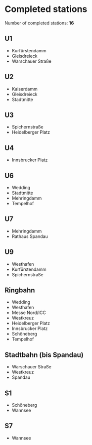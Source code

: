 # Completed stations

Number of completed stations: **16**

## U1

- Kurfürstendamm
- Gleisdreieck
- Warschauer Straße

## U2

- Kaiserdamm
- Gleisdreieck
- Stadtmitte

## U3

- Spichernstraße
- Heidelberger Platz

## U4

- Innsbrucker Platz

## U6

- Wedding
- Stadtmitte
- Mehringdamm
- Tempelhof

## U7

- Mehringdamm
- Rathaus Spandau

## U9

- Westhafen
- Kurfürstendamm
- Spichernstraße

## Ringbahn

- Wedding
- Westhafen
- Messe Nord/ICC
- Westkreuz
- Heidelberger Platz
- Innsbrucker Platz
- Schöneberg
- Tempelhof

## Stadtbahn (bis Spandau)

- Warschauer Straße
- Westkreuz
- Spandau

## S1

- Schöneberg
- Wannsee

## S7

- Wannsee
